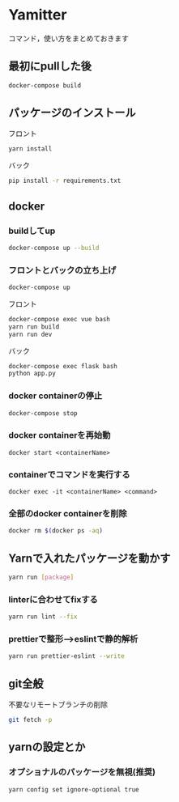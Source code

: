 # Yamitter

コマンド，使い方をまとめておきます

## 最初にpullした後

```bash
docker-compose build
```

## パッケージのインストール

フロント

```bash
yarn install
```

バック

```bash
pip install -r requirements.txt
```

## docker

### buildしてup

```bash
docker-compose up --build
```

### フロントとバックの立ち上げ

```bash
docker-compose up
```

フロント

```bash
docker-compose exec vue bash
yarn run build
yarn run dev
```

バック

```bash
docker-compose exec flask bash
python app.py
```

### docker containerの停止

```bash
docker-compose stop
```

### docker containerを再始動
```
docker start <containerName>
```

### containerでコマンドを実行する
```
docker exec -it <containerName> <command>
```

### 全部のdocker containerを削除

```bash
docker rm $(docker ps -aq)
```

## Yarnで入れたパッケージを動かす

```bash
yarn run [package]
```

### linterに合わせてfixする

```bash
yarn run lint --fix
```

### prettierで整形-->eslintで静的解析

```bash
yarn run prettier-eslint --write
```

## git全般

不要なリモートブランチの削除

```bash
git fetch -p
```

## yarnの設定とか
### オプショナルのパッケージを無視(推奨)

```bash
yarn config set ignore-optional true
```
